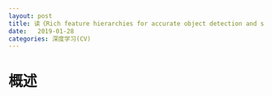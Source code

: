 ```yaml
---
layout: post
title: 读《Rich feature hierarchies for accurate object detection and semantic segmentation》(RCNN)
date:   2019-01-28
categories: 深度学习(CV)
---  
```


# 概述  




